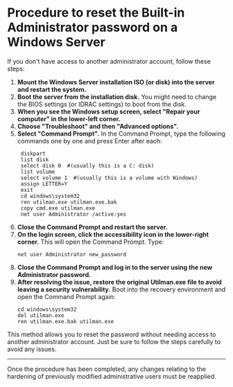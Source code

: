 # Procedure to reset the Built-in Administrator password on a Windows Server

If you don't have access to another administrator account, follow these steps:

1. **Mount the Windows Server installation ISO (or disk) into the server and restart the system.**
2. **Boot the server from the installation disk.** You might need to change the BIOS settings (or IDRAC settings) to boot from the disk.
3. **When you see the Windows setup screen, select "Repair your computer" in the lower-left corner.**
4. **Choose "Troubleshoot" and then "Advanced options".**
5. **Select "Command Prompt".** In the Command Prompt, type the following commands one by one and press Enter after each:
   ```batch
    diskpart
    list disk
    select disk 0  #(usually this is a C: disk)
    list volume
    select volume 1  #(usually this is a volume with Windows)
    assign LETTER=Y
    exit
    cd windows\system32
    ren utilman.exe utilman.exe.bak
    copy cmd.exe utilman.exe
    net user Administrator /active:yes
    ```
6. **Close the Command Prompt and restart the server.**
7. **On the login screen, click the accessibility icon in the lower-right corner.** This will open the Command Prompt. Type:
    ```batch
    net user Administrator new_password
    ```
8. **Close the Command Prompt and log in to the server using the new Administrator password.**
9. **After resolving the issue, restore the original Utilman.exe file to avoid leaving a security vulnerability.** Boot into the recovery environment and open the Command Prompt again:
    ```batch
    cd windows\system32
    del utilman.exe
    ren utilman.exe.bak utilman.exe
    ```

This method allows you to reset the password without needing access to another administrator account. Just be sure to follow the steps carefully to avoid any issues.

---

Once the procedure has been completed, any changes relating to the hardening of previously modified administrative users must be reapplied.
